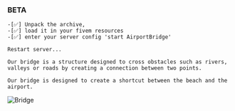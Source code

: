 ### BETA
```yarn
-[✅] Unpack the archive, 
-[✅] load it in your fivem resources
-[✅] enter your server config 'start AirportBridge'

Restart server...

```

```yarn
Our bridge is a structure designed to cross obstacles such as rivers,
valleys or roads by creating a connection between two points.

Our bridge is designed to create a shortcut between the beach and the airport.

```

![Bridge](https://github.com/user-attachments/assets/84f88fb2-bdb3-4842-88c2-d0b598f58890)
